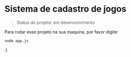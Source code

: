 # Sistema de cadastro de jogos</h1>

>Status do projeto: em desenvolvimento

Para rodar esse projeto na sua maquina, por favor digite:

```
node app.js
```
:)

